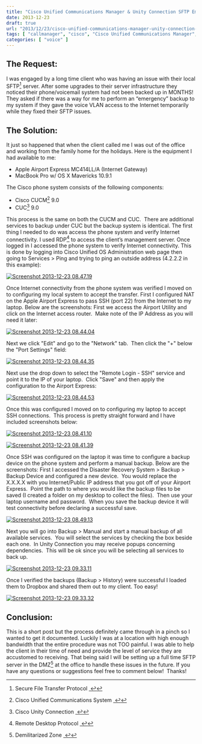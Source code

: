```yaml
---
title: "Cisco Unified Communications Manager & Unity Connection SFTP Emergency Backup to Mac OS X over the Internet"
date: 2013-12-23
draft: true
url: "2013/12/23/cisco-unified-communications-manager-unity-connection-sftp-emergency-backup-to-mac-os-x-over-the-internet"
tags: [ "callmanager", "cisco", "Cisco Unified Communications Manager", "backups", "Unity Connection", "voice", "voip" ]
categories: [ "voice" ]
---
```


## The Request:

I was engaged by a long time client who was having an issue with their local SFTP[^1] server. After some upgrades to their server infrastructure they noticed their phone/voicemail system had not been backed up in MONTHS! They asked if there was a way for me to perform an “emergency” backup to my system if they gave the voice VLAN access to the Internet temporarily while they fixed their SFTP issues.

## The Solution:

It just so happened that when the client called me I was out of the office and working from the family home for the holidays. Here is the equipment I had available to me:

*   Apple Airport Express MC414LL/A (Internet Gateway)
*   MacBook Pro w/ OS X Mavericks 10.9.1

The Cisco phone system consists of the following components:

*   Cisco CUCM[^2] 9.0
*   CUC[^3] 9.0

This process is the same on both the CUCM and CUC.  There are additional services to backup under CUC but the backup system is identical. The first thing I needed to do was access the phone system and verify Internet connectivity. I used RDP[^4] to access the client’s management server. Once logged in I accessed the phone system to verify Internet connectivity. This is done by logging into Cisco Unified OS Administration web page then going to Services > Ping and trying to ping an outside address (4.2.2.2 in this example):

[![Screenshot 2013-12-23 08.47.19](/post/2013-12-23-cisco-unified-communications-manager-unity-connection-sftp-emergency-backup-to-mac-os-x-over-the-internet/screenshot-2013-12-23-08-47-19.png?w=300)](/post/2013-12-23-cisco-unified-communications-manager-unity-connection-sftp-emergency-backup-to-mac-os-x-over-the-internet/screenshot-2013-12-23-08-47-19.png)

Once Internet connectivity from the phone system was verified I moved on to configuring my local system to accept the transfer. First I configured NAT on the Apple Airport Express to pass SSH (port 22) from the Internet to my laptop. Below are the screenshots: First we access the Airport Utility and click on the Internet access router.  Make note of the IP Address as you will need it later:

[![Screenshot 2013-12-23 08.44.04](/post/2013-12-23-cisco-unified-communications-manager-unity-connection-sftp-emergency-backup-to-mac-os-x-over-the-internet/screenshot-2013-12-23-08-44-04.png?w=300)](/post/2013-12-23-cisco-unified-communications-manager-unity-connection-sftp-emergency-backup-to-mac-os-x-over-the-internet/screenshot-2013-12-23-08-44-04.png)

Next we click "Edit" and go to the "Network" tab.  Then click the "+" below the "Port Settings" field:

[![Screenshot 2013-12-23 08.44.35](/post/2013-12-23-cisco-unified-communications-manager-unity-connection-sftp-emergency-backup-to-mac-os-x-over-the-internet/screenshot-2013-12-23-08-44-35.png?w=300)](/post/2013-12-23-cisco-unified-communications-manager-unity-connection-sftp-emergency-backup-to-mac-os-x-over-the-internet/screenshot-2013-12-23-08-44-35.png)

Next use the drop down to select the "Remote Login - SSH" service and point it to the IP of your laptop.  Click "Save" and then apply the configuration to the Airport Express:

[![Screenshot 2013-12-23 08.44.53](/post/2013-12-23-cisco-unified-communications-manager-unity-connection-sftp-emergency-backup-to-mac-os-x-over-the-internet/screenshot-2013-12-23-08-44-53.png?w=300)](/post/2013-12-23-cisco-unified-communications-manager-unity-connection-sftp-emergency-backup-to-mac-os-x-over-the-internet/screenshot-2013-12-23-08-44-53.png)

Once this was configured I moved on to configuring my laptop to accept SSH connections.  This process is pretty straight forward and I have included screenshots below:

[![Screenshot 2013-12-23 08.41.10](/post/2013-12-23-cisco-unified-communications-manager-unity-connection-sftp-emergency-backup-to-mac-os-x-over-the-internet/screenshot-2013-12-23-08-41-10.png?w=300)](/post/2013-12-23-cisco-unified-communications-manager-unity-connection-sftp-emergency-backup-to-mac-os-x-over-the-internet/screenshot-2013-12-23-08-41-10.png)

[![Screenshot 2013-12-23 08.41.39](/post/2013-12-23-cisco-unified-communications-manager-unity-connection-sftp-emergency-backup-to-mac-os-x-over-the-internet/screenshot-2013-12-23-08-41-39.png?w=300)](/post/2013-12-23-cisco-unified-communications-manager-unity-connection-sftp-emergency-backup-to-mac-os-x-over-the-internet/screenshot-2013-12-23-08-41-39.png)

Once SSH was configured on the laptop it was time to configure a backup device on the phone system and perform a manual backup. Below are the screenshots: First I accessed the Disaster Recovery System > Backup > Backup Device and configured a new device.  You would replace the X.X.X.X with you Internet/Public IP address that you got off of your Airport Express.  Point the path to where you would like the backup files to be saved (I created a folder on my desktop to collect the files).  Then use your laptop username and password.  When you save the backup device it will test connectivity before declaring a successful save.

[![Screenshot 2013-12-23 08.49.13](/post/2013-12-23-cisco-unified-communications-manager-unity-connection-sftp-emergency-backup-to-mac-os-x-over-the-internet/screenshot-2013-12-23-08-49-13.png?w=300)](/post/2013-12-23-cisco-unified-communications-manager-unity-connection-sftp-emergency-backup-to-mac-os-x-over-the-internet/screenshot-2013-12-23-08-49-13.png)

Next you will go into Backup > Manual and start a manual backup of all available services.  You will select the services by checking the box beside each one.  In Unity Connection you may receive popups concerning dependencies.  This will be ok since you will be selecting all services to back up.

[![Screenshot 2013-12-23 09.33.11](/post/2013-12-23-cisco-unified-communications-manager-unity-connection-sftp-emergency-backup-to-mac-os-x-over-the-internet/screenshot-2013-12-23-09-33-11.png?w=300)](/post/2013-12-23-cisco-unified-communications-manager-unity-connection-sftp-emergency-backup-to-mac-os-x-over-the-internet/screenshot-2013-12-23-09-33-11.png)

Once I verified the backups (Backup > History) were successful I loaded them to Dropbox and shared them out to my client. Too easy!

[![Screenshot 2013-12-23 09.33.32](/post/2013-12-23-cisco-unified-communications-manager-unity-connection-sftp-emergency-backup-to-mac-os-x-over-the-internet/screenshot-2013-12-23-09-33-32.png?w=300)](/post/2013-12-23-cisco-unified-communications-manager-unity-connection-sftp-emergency-backup-to-mac-os-x-over-the-internet/screenshot-2013-12-23-09-33-32.png)

## Conclusion:

This is a short post but the process definitely came through in a pinch so I wanted to get it documented. Luckily I was at a location with high enough bandwidth that the entire procedure was not TOO painful. I was able to help the client in their time of need and provide the level of service they are accustomed to receiving. That being said I will be setting up a full time SFTP server in the DMZ[^5] at the office to handle these issues in the future. If you have any questions or suggestions feel free to comment below!  Thanks!


[^1]: Secure File Transfer Protocol [ ↩](1 "return to article")
[^2]: Cisco Unified Communications System [ ↩](2 "return to article")
[^3]: Cisco Unity Connection [ ↩](3 "return to article")
[^4]: Remote Desktop Protocol [ ↩](4 "return to article")
[^5]: Demilitarized Zone [ ↩](5 "return to article")